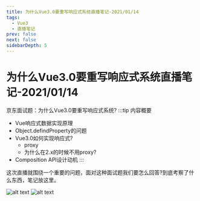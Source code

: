 ```yaml
---
title: 为什么Vue3.0要重写响应式系统直播笔记-2021/01/14
tags:
  - Vue3
  - 直播笔记
prev: false
next: false
sidebarDepth: 5
---
```

# 为什么Vue3.0要重写响应式系统直播笔记-2021/01/14
京东面试题：为什么Vue3.0要重写响应式系统?
:::tip 内容概要
- Vue响应式数据实现原理
- Object.defindProperty的问题
- Vue3.0如何实现响应式?
	+ proxy
	+ 为什么在2.x的时候不用proxy?
- Composition API设计动机
:::

这次直播就围绕一个重要的问题，面对这种面试题我们要怎么回答?到底考察了什么东西，笔记放这里。

![alt text](/assets/images/basic/live4.png)
![alt text](/assets/images/basic/live5.png)

